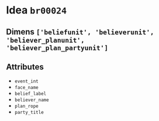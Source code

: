 # Idea `br00024`

## Dimens `['beliefunit', 'believerunit', 'believer_planunit', 'believer_plan_partyunit']`

## Attributes
- `event_int`
- `face_name`
- `belief_label`
- `believer_name`
- `plan_rope`
- `party_title`
